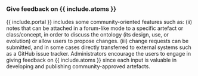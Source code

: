 ### Give feedback on {{ include.atoms }}
{{ include.portal }} includes some community-oriented features such as: (ii) notes that can be attached in a forum-like mode to a specific artefact or class/concept, in order to discuss the ontology (its design, use, or evolution) or allow users to propose changes. (iii) change requests can be submitted, and in some cases directly transferred to external systems such as a GitHub issue tracker.
Administrators encourage the users to engage in giving feedback on {{ include.atoms }} since each input is valuable in developing and publishing community-approved artefacts.
